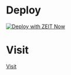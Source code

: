 # Deploy

[![Deploy with ZEIT Now](https://zeit.co/button)](https://zeit.co/new/project?template=https://github.com/smallcosmos/note)

# Visit

[Visit](linxingjian.now.sh)
